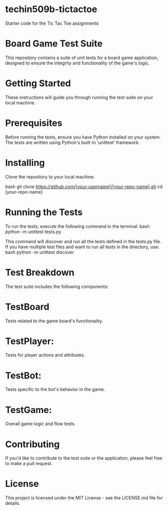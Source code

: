 # techin509b-tictactoe
Starter code for the Tic Tac Toe assignments

# Board Game Test Suite
This repository contains a suite of unit tests for a board game application, designed to ensure the integrity and functionality of the game's logic.

# Getting Started
These instructions will guide you through running the test suite on your local machine.

# Prerequisites
Before running the tests, ensure you have Python installed on your system. The tests are written using Python's built-in ‘unittest’ framework.

# Installing
Clone the repository to your local machine:

bash
git clone https://github.com/[your-username]/[your-repo-name].git
cd [your-repo-name]

# Running the Tests
To run the tests, execute the following command in the terminal:
bash
python -m unittest tests.py

This command will discover and run all the tests defined in the tests.py file. If you have multiple test files and want to run all tests in the directory, use:
bash
python -m unittest discover

# Test Breakdown
The test suite includes the following components:

# TestBoard
Tests related to the game board's functionality.

# TestPlayer: 
Tests for player actions and attributes.

# TestBot: 
Tests specific to the bot's behavior in the game.

# TestGame: 
Overall game logic and flow tests.

# Contributing
If you'd like to contribute to the test suite or the application, please feel free to make a pull request.

# License
This project is licensed under the MIT License - see the LICENSE.md file for details.

